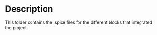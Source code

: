 # Description
This folder contains the .spice files for the different blocks that integrated the project.
